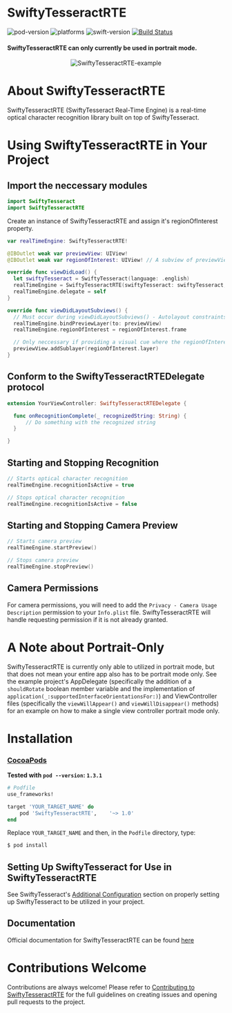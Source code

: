 # SwiftyTesseractRTE
![pod-version](https://img.shields.io/cocoapods/v/SwiftyTesseractRTE.svg) ![platforms](https://img.shields.io/badge/Platform-iOS%2010.0%20%2B-lightgrey.svg) ![swift-version](https://img.shields.io/badge/Swift-4.0%20%2F%204.1-orange.svg) [![Build Status](https://travis-ci.org/SwiftyTesseract/SwiftyTesseractRTE.svg?branch=master)](https://travis-ci.org/SwiftyTesseract/SwiftyTesseractRTE)

#### SwiftyTesseractRTE can only currently be used in portrait mode.

<p align="center">
<img alt="SwiftyTesseractRTE-example" src=https://lh3.googleusercontent.com/21owOJe7Kll0JXp2hWr3CKCLvKlgpPcjpWaJpyXzyrsyBYFMY-Dl2wmOth_XWLNa7nCGis6fzuBxAJV0oR9OjagQZTZ2Kfgpl2Pm94SdBMiQEiOaA92i8yDeZYa9ojALX9YIGWgIGlfsF5PNTE02HsKz51i8ca54QWMkwCDeKj9FME63etqqhvrgxLOdwR9X5zwFUoqHumktqNLSOZYL6i6ar4qjNJ3SRWoTastaZGQcCltskrnYXuwDrIbYUcuP8_j9xAA7EmieZf13yMRSQ13qmZ7kT-pTQ578klIqo1cU_rnKyTFDOtuBjtH_6nf_5EpF3euFsC1UFB0pLA7nLcL70qfLvL2qk2jjnA0447xbvHsKR8JqCDbrbiEriD6LaVQhvuAQg0OWgqrDAFTU9ApQz5riq6EFTyVn_92IJC2cjISeZ9kftrHAGP2Kk6W2M7yDIKhy7-4YJq4zpsDKR50nSU0RKkilZX-bSq_MpDPGfa9ptwXR5SYDBVGd2Me3emY2NqqHhwlbXC-VO5keni8q87ISUEsoLJZ_6uQ8JE6AfnJ01VwSx3l9kl4cX2g1G3WzWZ5zWqEuw8G8nfKw_ZtjBnqDDN3cb_xKLHeHNE4WqIcGXCh9ZaZmmcizj1WUoXphRYBZQ3T_aBL9mOz_mEyQNDuvujo=w413-h734-no />
</p>

# About SwiftyTesseractRTE
SwiftyTesseractRTE (SwiftyTesseract Real-Time Engine) is a real-time optical character recognition library built on top of SwiftyTesseract.

# Using SwiftyTesseractRTE in Your Project
## Import the neccessary modules
```swift
import SwiftyTesseract
import SwiftyTesseractRTE
```

Create an instance of SwiftyTesseractRTE and assign it's regionOfInterest property. 
```swift
var realTimeEngine: SwiftyTesseractRTE!

@IBOutlet weak var previewView: UIView!
@IBOutlet weak var regionOfInterest: UIView! // A subview of previewView

override func viewDidLoad() {
  let swiftyTesseract = SwiftyTesseract(language: .english)
  realTimeEngine = SwiftyTesseractRTE(swiftyTesseract: swiftyTesseract, desiredReliability: .verifiable)
  realTimeEngine.delegate = self
}

override func viewDidLayoutSubviews() {
  // Must occur during viewDidLayoutSubviews() - Autolayout constraints are not set in viewDidLoad()
  realTimeEngine.bindPreviewLayer(to: previewView)
  realTimeEngine.regionOfInterest = regionOfInterest.frame

  // Only neccessary if providing a visual cue where the regionOfInterest is to your end user
  previewView.addSublayer(regionOfInterest.layer)
}

```

## Conform to the SwiftyTesseractRTEDelegate protocol
```swift
extension YourViewController: SwiftyTesseractRTEDelegate {

  func onRecognitionComplete(_ recognizedString: String) {
      // Do something with the recognized string
  }

}
```
## Starting and Stopping Recognition
```swift
// Starts optical character recognition
realTimeEngine.recognitionIsActive = true

// Stops optical character recognition
realTimeEngine.recognitionIsActive = false
```

## Starting and Stopping Camera Preview
```swift
// Starts camera preview
realTimeEngine.startPreview()

// Stops camera preview
realTimeEngine.stopPreview()
```

## Camera Permissions
For camera permissions, you will need to add the `Privacy - Camera Usage Description` permission to your `Info.plist` file. SwiftyTesseractRTE will handle requesting permission if it is not already granted.

# A Note about Portrait-Only
SwiftyTesseractRTE is currently only able to utilized in portrait mode, but that does not mean your entire app also has to be portrait mode only. See the example project's AppDelegate (specifically the addition of a `shouldRotate` boolean member variable and the implementation of `application(_:supportedInterfaceOrientationsFor:)`) and ViewController files (specifically the `viewWillAppear()` and `viewWillDisappear()` methods) for an example on how to make a single view controller portrait mode only. 

# Installation
### [CocoaPods](https://guides.cocoapods.org/using/using-cocoapods.html)

**Tested with `pod --version`: `1.3.1`**

```ruby
# Podfile
use_frameworks!

target 'YOUR_TARGET_NAME' do
    pod 'SwiftyTesseractRTE',    '~> 1.0'
end
```

Replace `YOUR_TARGET_NAME` and then, in the `Podfile` directory, type:

```bash
$ pod install
```

## Setting Up SwiftyTesseract for Use in SwiftyTesseractRTE
See SwiftyTesseract's [Additional Configuration](https://github.com/SwiftyTesseract/SwiftyTesseract/blob/master/Readme.md#additional-configuration) section on properly setting up SwiftyTesseract to be utilized in your project.

## Documentation
Official documentation for SwiftyTesseractRTE can be found [here](https://swiftytesseract.github.io/SwiftyTesseractRTE/)

# Contributions Welcome
Contributions are always welcome! Please refer to [Contributing to SwiftyTesseractRTE](https://github.com/SwiftyTesseract/SwiftyTesseractRTE/blob/master/Contributions.md) for the full guidelines on creating issues and opening pull requests to the project.
